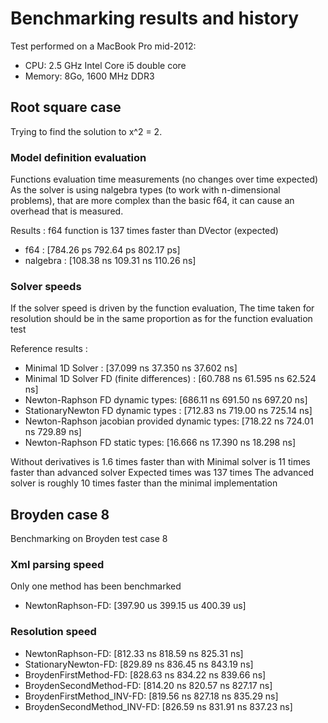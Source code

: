 # Benchmarking results and history

Test performed on a MacBook Pro mid-2012:
- CPU: 2.5 GHz Intel Core i5 double core
- Memory: 8Go, 1600 MHz DDR3

## Root square case

Trying to find the solution to x^2 = 2.

### Model definition evaluation

Functions evaluation time measurements (no changes over time expected)
As the solver is using nalgebra types (to work with n-dimensional problems),
that are more complex than the basic f64,
it can cause an overhead that is measured.

Results : f64 function is 137 times faster than DVector (expected)
- f64 :  [784.26 ps 792.64 ps 802.17 ps]
- nalgebra : [108.38 ns 109.31 ns 110.26 ns]

### Solver speeds

If the solver speed is driven by the function evaluation,
The time taken for resolution should be in the same proportion
as for the function evaluation test

Reference results :
- Minimal 1D Solver :                              [37.099 ns 37.350 ns 37.602 ns]
- Minimal 1D Solver FD (finite differences) :      [60.788 ns 61.595 ns 62.524 ns]
- Newton-Raphson FD dynamic types:                 [686.11 ns 691.50 ns 697.20 ns]
- StationaryNewton FD dynamic types :              [712.83 ns 719.00 ns 725.14 ns]
- Newton-Raphson jacobian provided dynamic types:  [718.22 ns 724.01 ns 729.89 ns]
- Newton-Raphson FD static types:                  [16.666 ns 17.390 ns 18.298 ns]

Without derivatives is 1.6 times faster than with
Minimal solver is 11 times faster than advanced solver
Expected times was 137 times
The advanced solver is roughly 10 times faster than the minimal implementation

## Broyden case 8

Benchmarking on Broyden test case 8

### Xml parsing speed

Only one method has been benchmarked

- NewtonRaphson-FD: [397.90 us 399.15 us 400.39 us]

### Resolution speed

- NewtonRaphson-FD:             [812.33 ns 818.59 ns 825.31 ns]
- StationaryNewton-FD:          [829.89 ns 836.45 ns 843.19 ns]
- BroydenFirstMethod-FD:        [828.63 ns 834.22 ns 839.66 ns]
- BroydenSecondMethod-FD:       [814.20 ns 820.57 ns 827.17 ns]
- BroydenFirstMethod_INV-FD:    [819.56 ns 827.18 ns 835.29 ns]
- BroydenSecondMethod_INV-FD:   [826.59 ns 831.91 ns 837.23 ns]
